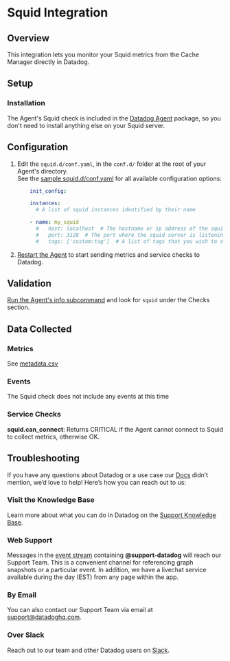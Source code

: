 # Squid Integration

## Overview

This integration lets you monitor your Squid metrics from the Cache Manager directly in Datadog.

## Setup

### Installation

The Agent's Squid check is included in the [Datadog Agent][1] package, so you don't need to install anything else on your Squid server.  

## Configuration

1. Edit the `squid.d/conf.yaml`, in the `conf.d/` folder at the root of your Agent's directory.  
	See the [sample squid.d/conf.yaml][2] for all available configuration options:

    ```yaml
	    init_config:

	    instances:
	      # A list of squid instances identified by their name

      	- name: my_squid
	      #   host: localhost  # The hostname or ip address of the squid server. Default to 'localhost'
	      #   port: 3128  # The port where the squid server is listening. Default to 3128
	      #   tags: ['custom:tag']  # A list of tags that you wish to send with your squid metrics
    ```

2. [Restart the Agent][10] to start sending metrics and service checks to Datadog.

## Validation

[Run the Agent's info subcommand][3] and look for `squid` under the Checks section.

## Data Collected

### Metrics

See [metadata.csv][4]

### Events

The Squid check does not include any events at this time

### Service Checks

**squid.can_connect**:
Returns CRITICAL if the Agent cannot connect to Squid to collect metrics, otherwise OK.

## Troubleshooting

If you have any questions about Datadog or a use case our [Docs][5] didn’t mention, we’d love to help! Here’s how you can reach out to us:

### Visit the Knowledge Base

Learn more about what you can do in Datadog on the [Support Knowledge Base][6].

### Web Support

Messages in the [event stream][7] containing **@support-datadog** will reach our Support Team. This is a convenient channel for referencing graph snapshots or a particular event. In addition, we have a livechat service available during the day (EST) from any page within the app.

### By Email

You can also contact our Support Team via email at [support@datadoghq.com][8].

### Over Slack

Reach out to our team and other Datadog users on [Slack][9].


[1]: https://app.datadoghq.com/account/settings#agent
[2]: https://github.com/DataDog/integrations-core/blob/master/squid/datadog_checks/squid/data/conf.yaml.example
[3]: https://docs.datadoghq.com/agent/faq/agent-commands/#agent-status-and-information
[4]: https://github.com/DataDog/integrations-core/blob/master/squid/metadata.csv
[5]: https://docs.datadoghq.com/
[6]: https://datadog.zendesk.com/agent/
[7]: https://app.datadoghq.com/event/stream
[8]: mailto:support@datadoghq.com
[9]: http://chat.datadoghq.com/
[10]: https://docs.datadoghq.com/agent/faq/agent-commands/#start-stop-restart-the-agent
